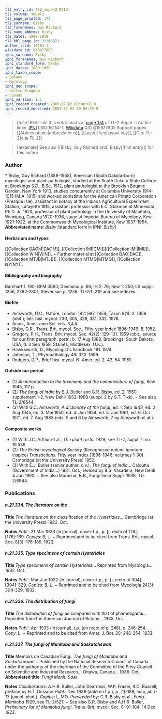 ```yaml
---
tl2_entry_id: tl2_suppl2_0213
tl2_volume: suppl2
tl2_page_printed: 174
tl2_surname: Bisby
tl2_forenames: Guy Richard
tl2_name_abbrev: Bisby
tl2_dates: 1889-1958
tl2_bhl_page_id: 33265371
author_lsid: 16154-1
wikidata_id: Q15977605
ipni_surname: Bisby
ipni_forenames: Guy Richard
ipni_standard_form: Bisby
ipni_dates: 1889-1958
ipni_taxon_scope: 
- Botany
- Mycology
ipni_geo_scope: 
- United Kingdom
- Canada
ipni_version: 1.1
ipni_record_created: 2003-07-02 00:00:00.0
ipni_record_modified: 2003-07-02 00:00:00.0
---
```


> [!cite] BHL link: this entry starts at [page 174](https://www.biodiversitylibrary.org/page/33265371) of TL-2 Suppl. II
> Author links: [IPNI](https://www.ipni.org/a/16154-1) LSID 16154-1, [Wikidata](https://www.wikidata.org/wiki/Q15977605) QID Q15977605
> Support pages: [[Abbreviations|abbreviations]], [[Layout key|layout key]], [[Cite TL-2|cite TL-2]]

> [!example] See also [[Bisby, Guy Richard {std. Bisby}|first entry]] for this author

### Author

\* Bisby, Guy Richard (1889-1958), American (South Dakota-born) mycologist and plant-pathologist, studied at the South Dakota State College at Brookings S.D., B.Sc. 1912, plant pathologist at the Brooklyn Botanic Garden, New York 1913, studied concurrently at Columbia University 1914-1915 (M.A. 1915) and worked sometime for the American Potato Corporation (Presque Isle), assistant in botany at the Indiana Agricultural Experiment Station, Lafayette 1915, assistant professor with E.C. Stakman at Minnesota, Ph.D. ib. 1920, professor of plant pathology in the University of Manitoba, Winnipeg, Canada 1920-1936, stage at Imperial Bureau of Mycology, Kew 1921-1922, at the Commonwealth Mycological Institute, Kew 1937-1954. 
**Abbreviated name**: *Bisby* \[standard form in IPNI: *Bisby*\]

#### Herbarium and types

[[Collection DAOM|DAOM]], [[Collection IMI|CMI]]([[Collection IMI|IMI]]), [[Collection WIN|WIN]]. − Further material at [[Collection DAO|DAO]], [[Collection MTJB|MTJB]], [[Collection MTMG|MTMG]], [[Collection NY|NY]].

#### Bibliography and biography

Barnhart 1: 190; BFM 3060; Desmond p. 66; IH 2: 76; Kew 1: 250; LS suppl. 1256, 2782-2801; Stevenson p. 1236; TL-2/1: 219 and see indexes.

#### Biofile

- Ainsworth, G.C., Nature, London 182: 987. 1956; Taxon 8(1): 2. 1959 (obit.); Intr. hist. mycol. 230, 305, 328, 331, 332. 1976.
- Anon., Amer. men Sci. eds. 3,4,5.
- Bisby, G.R., Trans. Brit. mycol. Soc., Fifty-year index 1896-1946. 8. 1952.
- Gregory, P.H., Trans. Brit. mycol. Soc. 42(2): 129-131. 1959 (obit., source for our first paragraph, portr.; b. 17 Aug 1889, Brookings, South Dakota, USA, d. 3 Sep 1958, Staines, Middlesex, U.K.).
- Hawksworth, D., Mycologist's handbook 181. 1974.
- Johnson, T., Phytopathology 49: 323. 1959.
- Rodgers, D.P., Brief hist. mycol. N. Amer. ed. 2. 43, 54. 1951.

#### Outside our period

- (1) *An introduction to the taxonomy and the nomenclature of fungi*, Kew 1945, 117 p.
- (2) *The fungi of India* by E.J. Butler and G.R. Bisby, ed. 2. 1960, supplement 1-2, New Dehli 1962-1968 (suppl. 2 by S.T. Tikk). − See also TL-2/6544.
- (3) With G.C. Ainsworth, *A dictionary of the fungi*, ed. 1. Sep 1943, ed. 2. Aug 1945, ed. 3. Mai 1950, ed. 4. Jan 1954, ed. 5. Jan 1961, ed. 6. Oct 1971, ed. 7. Aug 1983 (eds. 5 and 6 by Ainsworth, 7 by Ainsworth et al.).

#### Composite works

- (1) With J.C. Arthur et al., *The plant rusts*. 1929, see TL-2, suppl. 1: no. 19.539.
- (2) *The British mycological Society* (Recognosce notum, ignotum inspice) *Transactions*. Fifty year index (1896-1946; volumes 1-30). Cambridge (at the University Press) 1952.
- (3) With E.J. Butler (senior author, q.v.), *The fungi of India*... Calcutta (Government of India...) 1931. Oct.; revised by B.S. Vasadera, New Dehli 4 Jun 1960. − See also Mundkur, B.B., Fungi India Suppl. 1938, TL-2/6544.

### Publications

##### n.21.334. The literature on the

**Title**
*The literature on the* classification of the *Hysteriales*... Cambridge (at the University Press) 1923. Oct.

**Notes**
*Publ*.: 21 Mar 1923 (in journal), cover-t.p., p. \[i, recto of 176\], \[176\]-189. *Copies*: B, L. − Reprinted and to be cited from Trans. Brit. mycol. Soc. 8(3): 176-189. 1923.

##### n.21.335. Type specimens of certain Hysteriales

**Title**
*Type specimens of certain Hysteriales*... Reprinted from Mycologia... 1932. Oct.

**Notes**
*Publ*.: Mai-Jun 1932 (in journal), cover-t.p., p. \[i, recto of 304\], \[304\]-329. *Copies*: B, L. − Reprinted and to be cited from Mycologia 24(3): 304-329. 1932.

##### n.21.336. The distribution of fungi

**Title**
*The distribution of fungi* as compared with that of phanerogams... Reprinted from the American Journal of Botany... 1933. Oct.

**Notes**
*Publ*.: Apr 1933 (in journal), t.p. (on recto of p. 246), p. 246-254. *Copy*: L. − Reprinted and to be cited from Amer. J. Bot. 20: 246-254. 1933.

##### n.21.337. The fungi of Manitoba and Saskatchewan

**Title**
Memoirs on Canadian Fungi. *The fungi of Manitoba and Saskatchewan*... Published by the National Research Council of Canada under the authority of the chairman of the Committee of the Privy Council on Scientific and Industrial Research... Ottawa, Canada... 1938. Oct.
**Abbreviated title**: *Fungi Manit. Sask.*

**Notes**
*Collaborators*: A.H.R. Buller, John Dearness, W.P. Fraser, R.C. Russell; preface by H.T. Güssow.
*Publ*.: Dec 1938 (date on t.p.), p. \[1\]-189, map, *pl. 1-13* (uncol. phot.). *Copies*: L, MO.
*Preceeded* by: G.R. Bisby et al., *Fung. Manitoba* 1929, see TL-2/527. − See also G.R. Bisby and A.H.R. Buller, *Preliminary list of Manitoba fungi*, Trans. Brit. mycol. Soc. 8: 91-104. 14 Dec 1922.

